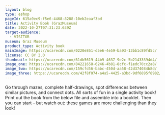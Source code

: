 ```yaml
---
layout: blog
type: eshop
pageId: 615a9ec9-f5e6-4468-8288-10eb2eaaf3bd
title: Activity Book (GrazMuseum)
date: 2022-10-27T07:31:23.639Z
target-audience:
  - VISITOR
museum: Graz Museum
product_type: Activity book
mainImage: https://ucarecdn.com/0220e861-d5e6-4e59-ba93-13bb1c89fd5c/
license: CC BY 2.0
thumbnail: https://ucarecdn.com/61db5619-44b9-4637-9e2c-5b21433394d4/
image_one: https://ucarecdn.com/84221658-6246-4b81-8cfc-f1edc70cc2a8/
image_two: https://ucarecdn.com/159cfd56-babc-450d-aa58-42d374084b8d/
image_three: https://ucarecdn.com/42f8f074-a4a5-4425-a3bd-9df6895f8982/
---
```

Go through mazes, complete half-drawings, spot differences between similar pictures, and connect dots. All sorts of fun in a single activity book! <br/>
Print out the book from the below file and assemble into a booklet.
Then you can start – but watch out: these games are more challenging than they look!
